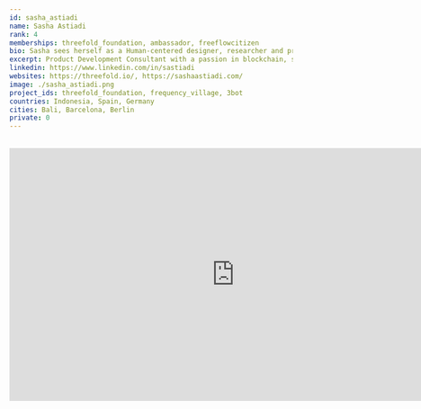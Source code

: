 ```yaml
---
id: sasha_astiadi
name: Sasha Astiadi
rank: 4
memberships: threefold_foundation, ambassador, freeflowcitizen
bio: Sasha sees herself as a Human-centered designer, researcher and project manager who puts the planet as her main mission. It is her duty and aspiration to define the ways humans relate to and interact with the world, how we can navigate space effectively, how we humans can connect to our planet better and create a better designed world, for you and me and for the future generations.Over the course of 6 years, she has successfully transformed herself from my previous expertise as a digital marketing consultant into becoming an interaction designer with strong emphasis in UX Research, UI Design, human factors comprehension, and user experience. With her multilingual skills of Indonesian, English, Chinese, German and Spanish, she has delivered various digital projects from clients in different industries in Germany, China, Japan, Indonesia, Spain, and the USA, ranging from web and mobile apps interface design, to design system, corporate branding, and large-scale user experience researches and project management.
excerpt: Product Development Consultant with a passion in blockchain, sustainability, and decentralization
linkedin: https://www.linkedin.com/in/sastiadi
websites: https://threefold.io/, https://sashaastiadi.com/
image: ./sasha_astiadi.png
project_ids: threefold_foundation, frequency_village, 3bot
countries: Indonesia, Spain, Germany
cities: Bali, Barcelona, Berlin
private: 0
---
```


<BR>

<iframe src="https://player.vimeo.com/video/412762810" width="800" height="450" frameborder="0" allow="autoplay; fullscreen" allowfullscreen></iframe>

<BR>

